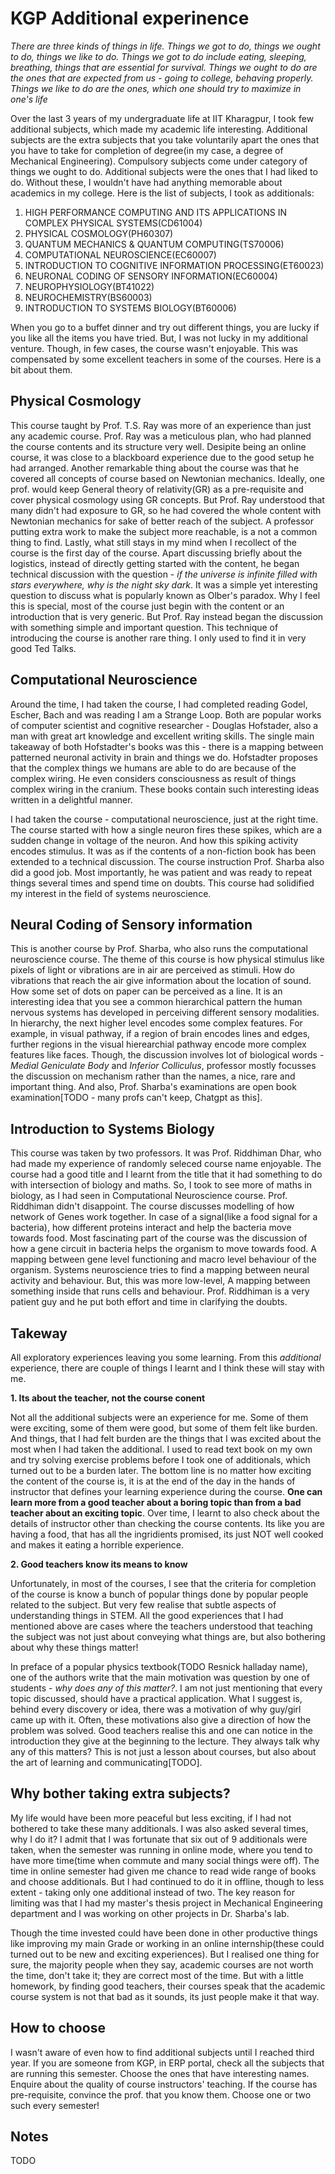 # KGP Additional experinence

*There are three kinds of things in life. Things we got to do, things we ought to do, things we like to do. Things we got to do include eating, sleeping, breathing, things that are essential for survival. Things we ought to do are the ones that are expected from us - going to college, behaving properly. Things we like to do are the ones, which one should try to maximize in one's life*

Over the last 3 years of my undergraduate life at IIT Kharagpur, I took few additional subjects, which made my academic life interesting. Additional subjects are the extra subjects that you take voluntarily apart the ones that you have to take for completion of degree(in my case, a degree of Mechanical Engineering). Compulsory subjects come under category of things we ought to do. Additional subjects were the ones that I had liked to do. Without these, I wouldn't have had anything memorable about academics in my college. Here is the list of subjects, I took as additionals:

1. HIGH PERFORMANCE COMPUTING AND ITS APPLICATIONS IN COMPLEX PHYSICAL SYSTEMS(CD61004)
2. PHYSICAL COSMOLOGY(PH60307)
3. QUANTUM MECHANICS & QUANTUM COMPUTING(TS70006)
4. COMPUTATIONAL NEUROSCIENCE(EC60007)
5. INTRODUCTION TO COGNITIVE INFORMATION PROCESSING(ET60023)
6. NEURONAL CODING OF SENSORY INFORMATION(EC60004)
7. NEUROPHYSIOLOGY(BT41022)
8. NEUROCHEMISTRY(BS60003)
9. INTRODUCTION TO SYSTEMS BIOLOGY(BT60006)

When you go to a buffet dinner and try out different things, you are lucky if you like all the items you have tried. But, I was not lucky in my additional venture. Though, in few cases, the course wasn't enjoyable. This was compensated by some excellent teachers in some of the courses. Here is a bit about them.

## Physical Cosmology 

This course taught by Prof. T.S. Ray was more of an experience than just any academic course. Prof. Ray was a meticulous plan, who had planned the course contents and its structure very well. Desipite being an online course, it was close to a blackboard experience due to the good setup he had arranged. Another remarkable thing about the course was that he covered all concepts of course based on Newtonian mechanics. Ideally, one prof. would keep General theory of relativity(GR) as a pre-requisite and cover physical cosmology using GR concepts. But Prof. Ray understood that many didn't had exposure to GR, so he had covered the whole content with Newtonian mechanics for sake of better reach of the subject. A professor putting extra work to make the subject more reachable, is a not a common thing to find. Lastly, what still stays in my mind when I recollect of the course is the first day of the course. Apart discussing briefly about the logistics, instead of directly getting started with the content, he began technical discussion with the question - *if the universe is infinite filled with stars everywhere, why is the night sky dark*. It was a simple yet interesting question to discuss what is popularly known as Olber's paradox. Why I feel this is special, most of the course just begin with the content or an introduction that is very generic. But Prof. Ray instead began the discussion with something simple and important question. This technique of introducing the course is another rare thing. I only used to find it in very good Ted Talks. 

## Computational Neuroscience

Around the time, I had taken the course, I had completed reading Godel, Escher, Bach and was reading I am a Strange Loop. Both are popular works of computer scientist and cognitive researcher - Douglas Hofstader, also a man with great art knowledge and excellent writing skills. The single main takeaway of both Hofstadter's books was this - there is a mapping between patterned neuronal activity in brain and things we do. Hofstadter proposes that the complex things we humans  are able to do are because of the complex wiring. He even considers consciousness as result of things complex wiring in the cranium. These books contain such interesting ideas written in a delightful manner. 

I had taken the course - computational neuroscience, just at the right time. The course started with how a single neuron fires these spikes, which are a sudden change in voltage of the neuron. And how this spiking activity encodes stimulus. It was as if the contents of a non-fiction book has been extended to a technical discussion. The course instruction Prof. Sharba also did a good job. Most importantly, he was patient and was ready to repeat things several times and spend time on doubts. This course had solidified my interest in the field of systems neuroscience.   

## Neural Coding of Sensory information

This is another course by Prof. Sharba, who also runs the computational neuroscience course. The theme of this course is how physical stimulus like pixels of light or vibrations are in air are perceived as stimuli. How do vibrations that reach the air give information about the location of sound. How some set of dots on paper can be perceived as a line. It is an interesting idea that you see a common hierarchical pattern the human nervous systems has developed in perceiving different sensory modalities. In hierarchy, the next higher level encodes some complex features. For example, in visual pathway, if a region of brain encodes lines and edges, further regions in the visual hierearchial pathway encode more complex features like faces. Though, the discussion involves lot of biological words - *Medial Geniculate Body* and *Inferior Colliculus*, professor mostly focusses the discussion on mechanism rather than the names,  a nice, rare and important thing.  And also, Prof. Sharba's examinations are open book examination[TODO - many profs can't keep, Chatgpt as this].

## Introduction to Systems Biology

This course was taken by two professors. It was Prof. Riddhiman Dhar, who had made my experience of randomly seleced course name enjoyable. The course had a good title and I learnt from the title that it had something to do with intersection of biology and maths. So, I took to see more of maths in biology, as I had seen in Computational Neuroscience course. Prof. Riddhiman didn't disappoint.  The course discusses modelling of how network of Genes work together. In case of a signal(like a food signal for a bacteria), how different proteins interact and help the bacteria move towards food. Most fascinating part of the course was the discussion of how a gene circuit in bacteria helps the organism to move towards food. A mapping between gene level functioning and macro level behaviour of the organism. Systems neuroscience tries to find a mapping between neural activity and behaviour. But, this was more low-level, A mapping between something inside that runs cells and behaviour. Prof. Riddhiman is a very patient guy and he put both effort and time in clarifying the doubts.   

## Takeway

All exploratory experiences leaving you some learning. From this *additional* experience, there are couple of things I learnt and I think these will stay with me.

**1. Its about the teacher, not the course conent**

Not all the additional subjects were an experience for me. Some of them were exciting, some of them were good, but some of them felt like burden. And things, that I had felt burden are the things that I was excited about the most when I had taken the additional. I used to read text book on my own and try solving exercise problems before I took one of additionals, which turned out to be a burden later. The bottom line is no matter how exciting the content of the course is, it is at the end of the day in the hands of instructor that defines your learning experience during the course. **One can learn more from a good teacher about a boring topic than from a bad teacher about an exciting topic**. Over time, I learnt to also check about the details of instructor other than checking the course contents. Its like you are having a food, that has all the ingridients promised, its just NOT well cooked and makes it eating a horrible experience. 

**2. Good teachers know its means to know**

Unfortunately, in most of the courses, I see that the criteria for completion of the course is know a bunch of popular things done by popular people related to the subject. But very few realise that subtle aspects of understanding things in STEM. All the good experiences that I had mentioned above are cases where the teachers understood that teaching the subject was not just about conveying what things are, but also bothering about why these things matter!

In preface of a popular physics textbook(TODO Resnick halladay name), one of the authors write that the main motivation was question by one of students - *why does any of this matter?*. I am not just mentioning that every topic discussed, should have a practical application. What I suggest is, behind every discovery or idea, there was a motivation of why guy/girl came up with it. Often, these motivations also give a direction of how the problem was solved. Good teachers realise this and one can notice in the introduction they give at the beginning to the lecture. They always talk why any of this matters? This is not just a lesson about courses, but also about the art of learning and communicating[TODO].   

## Why bother taking extra subjects?

My life would have been more peaceful but less exciting, if I had not bothered to take these many additionals. I was also asked several times, why I do it? I admit that I was fortunate that six out of 9 additionals were taken, when the semester was running in online mode, where you tend to have more time(time when commute and many social things were off). The time in online semester had given me chance to read wide range of books and choose additionals. But I had continued to do it in offline, though to less extent - taking only one additional instead of two. The key reason for limiting was that I had my master's thesis project in Mechanical Engineering department and I was working on other projects in Dr. Sharba's lab. 

Though the time invested could have been done in other productive things like improving my main Grade or working in an online internship(these could turned out to be new and exciting experiences). But I realised one thing for sure, the majority people when they say, academic courses are not worth the time, don't take it; they are correct most of the time. But with a little homework, by finding good teachers, their courses speak that the academic course system is not that bad as it sounds, its just people make it that way.

## How to choose 

I wasn't aware of even how to find additional subjects until I reached third year. If you are someone from KGP, in ERP portal, check all the subjects that are running this semester. Choose the ones that have interesting names. Enquire about the quality of course instructors' teaching. If the course has pre-requisite, convince the prof. that you know them. Choose one or two such every semester! 

## Notes

TODO